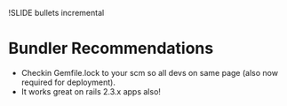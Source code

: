 !SLIDE bullets incremental

# Bundler Recommendations #

* Checkin Gemfile.lock to your scm so all devs on same page (also now required for deployment).
* It works great on rails 2.3.x apps also!
